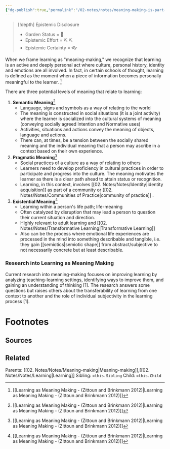 ```yaml
---
{"dg-publish":true,"permalink":"/02-notes/notes/meaning-making-is-part-of-the-learning-process/","tags":["Note"],"created":"2024-07-03T13:21:52.405-03:00","updated":"2024-07-04T11:08:39.158-03:00"}
---
```


>[!depth] Epistemic Disclosure
>- Garden Status =  🌿
>- Epistemic Effort =  ⛏️ ⛏️
>- Epistemic Certainty =  👓

When we frame learning as "meaning-making," we recognize that learning is an active and deeply personal act where culture, personal history, identity and emotions are all involved. In fact, in certain schools of thought, learning is defined as the moment when a piece of information becomes personally meaningful to the learner. [^1]

There are three potential levels of meaning that relate to learning: 
1. **Semantic Meaning**[^1]
	- Language, signs and symbols as a way of relating to the world
	- The meaning is constructed in social situations (it is a joint activity) where the learner is socialized into the cultural systems of meaning (conveying socially agreed Intention and Normative uses)
	- Activities, situations and actions convey the meaning of objects, language and actions. 
	- There can, at times, be a tension between the socially shared meaning and the individual meaning that a person may ascribe in a context based on their own experience. 
2. **Pragmatic Meaning**[^1]
	- Social practices of a culture as a way of relating to others
	- Learners need to develop proficiency in cultural practices in order to participate and progress into the culture. The meaning motivates the learner as there is a clear path ahead to attain status or recognition. 
	- Learning, in this context, involves [[02. Notes/Notes/Identity\|identity acquisition]] as part of a community or [[02. Notes/Notes/Communities of Practice\|community of practice]] . 
3. **Existential Meaning**[^1]
	- Learning within a person's life path; life-meaning
	- Often catalyzed by disruption that may lead a person to question their current situation and direction. 
	- Highly relevant to adult learning and [[02. Notes/Notes/Transformative Learning\|Transformative Learning]]
	- Also can be the process where emotional life experiences are processed in the mind into something describable and tangible, i.e. they gain [[semiotics\|semiotic shape]] from abstract/subjective to not necessarily concrete but at least describable. 

### Research into Learning as Meaning Making
Current research into meaning-making focuses on improving learning by analyzing teaching-learning settings, identifying ways to improve them, and gaining an understanding of thinking [1]. The research answers some questions but raises others about the transferability of learning from one context to another and the role of individual subjectivity in the learning process [1]. 

# Footnotes

## Sources
[^1]: [[Learning as Meaning Making - (Zittoun and Brinkmann 2012)\|Learning as Meaning Making - (Zittoun and Brinkmann 2012)]]
## Related
Parents: [[02. Notes/Notes/Meaning-making\|Meaning-making]],[[02. Notes/Notes/Learning\|Learning]]
Sibling: `=this.Sibling`
Child: `=this.Child`
